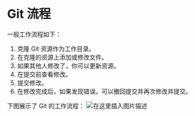 # Git 流程
一般工作流程如下：

 1. 克隆 Git 资源作为工作目录。
 2. 在克隆的资源上添加或修改文件。
 3. 如果其他人修改了，你可以更新资源。
 4. 在提交前查看修改。
 5. 提交修改。
 6. 在修改完成后，如果发现错误，可以撤回提交并再次修改并提交。


下图展示了 Git 的工作流程：
![在这里插入图片描述](https://img-blog.csdnimg.cn/afc7d09d708c450ba63811d0c2ad0441.png)

